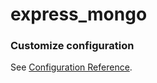 # express_mongo


### Customize configuration
See [Configuration Reference](https://cli.vuejs.org/config/).
